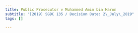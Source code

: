 ```yaml
---
title: Public Prosecutor v Muhammed Amin bin Haron
subtitle: "[2019] SGDC 135 / Decision Date: 2\_July\_2019"
tags: []

---
```

